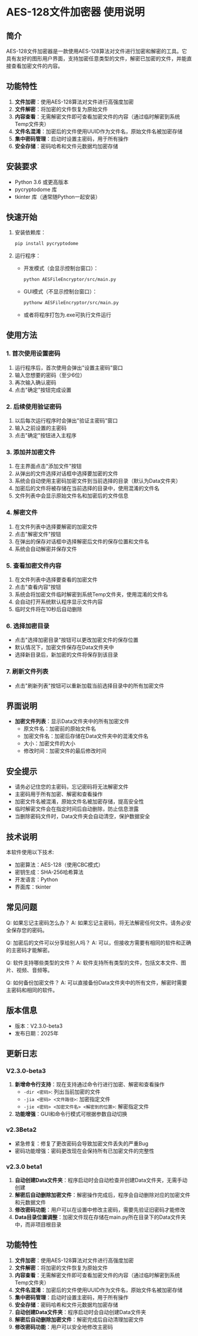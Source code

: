 # AES-128文件加密器 使用说明

## 简介
AES-128文件加密器是一款使用AES-128算法对文件进行加密和解密的工具。它具有友好的图形用户界面，支持加密任意类型的文件，解密已加密的文件，并能直接查看加密文件的内容。

## 功能特性
1. **文件加密**：使用AES-128算法对文件进行高强度加密
2. **文件解密**：将加密的文件恢复为原始文件
3. **内容查看**：无需解密文件即可查看加密文件的内容（通过临时解密到系统Temp文件夹）
4. **文件名混淆**：加密后的文件使用UUID作为文件名，原始文件名被加密存储
5. **集中密码管理**：启动时设置主密码，用于所有操作
6. **安全存储**：密码哈希和文件元数据均加密存储

## 安装要求
- Python 3.6 或更高版本
- pycryptodome 库
- tkinter 库（通常随Python一起安装）

## 快速开始
1. 安装依赖库：
   ```bash
   pip install pycryptodome
   ```

2. 运行程序：
   - 开发模式（会显示控制台窗口）：
     ```bash
     python AESFileEncryptor/src/main.py
     ```
   - GUI模式（不显示控制台窗口）：
     ```bash
     pythonw AESFileEncryptor/src/main.py
     ```
   - 或者将程序打包为.exe可执行文件运行

## 使用方法

### 1. 首次使用设置密码
1. 运行程序后，首次使用会弹出"设置主密码"窗口
2. 输入您想要的密码（至少6位）
3. 再次输入确认密码
4. 点击"确定"按钮完成设置

### 2. 后续使用验证密码
1. 以后每次运行程序时会弹出"验证主密码"窗口
2. 输入之前设置的主密码
3. 点击"确定"按钮进入主程序

### 3. 添加并加密文件
1. 在主界面点击"添加文件"按钮
2. 从弹出的文件选择对话框中选择要加密的文件
3. 系统会自动使用主密码加密文件到当前选择的目录（默认为Data文件夹）
4. 加密后的文件将被存储在当前选择的目录中，使用混淆的文件名
5. 文件列表中会显示原始文件名和加密后的文件信息

### 4. 解密文件
1. 在文件列表中选择要解密的加密文件
2. 点击"解密文件"按钮
3. 在弹出的保存对话框中选择解密后文件的保存位置和文件名
4. 系统会自动解密并保存文件

### 5. 查看加密文件内容
1. 在文件列表中选择要查看的加密文件
2. 点击"查看内容"按钮
3. 系统会将加密文件临时解密到系统Temp文件夹，使用混淆的文件名
4. 会自动打开系统默认程序显示文件内容
5. 临时文件将在10秒后自动删除

### 6. 选择加密目录
- 点击"选择加密目录"按钮可以更改加密文件的保存位置
- 默认情况下，加密文件保存在Data文件夹中
- 选择新目录后，新加密的文件将保存到该目录

### 7. 刷新文件列表
- 点击"刷新列表"按钮可以重新加载当前选择目录中的所有加密文件

## 界面说明
- **加密文件列表**：显示Data文件夹中的所有加密文件
  - 原文件名：加密前的原始文件名
  - 加密文件名：加密后存储在Data文件夹中的混淆文件名
  - 大小：加密文件的大小
  - 修改时间：加密文件的最后修改时间

## 安全提示
- 请务必记住您的主密码，忘记密码将无法解密文件
- 主密码用于所有加密、解密和查看操作
- 加密文件名被混淆，原始文件名被加密存储，提高安全性
- 临时解密文件会在指定时间后自动删除，防止信息泄露
- 当删除密码文件时，Data文件夹会自动清空，保护数据安全

## 技术说明
本软件使用以下技术:
- 加密算法：AES-128（使用CBC模式）
- 密钥生成：SHA-256哈希算法
- 开发语言：Python
- 界面库：tkinter

## 常见问题

Q: 如果忘记主密码怎么办？
A: 如果忘记主密码，将无法解密任何文件。请务必安全保存您的密码。

Q: 加密后的文件可以分享给别人吗？
A: 可以，但接收方需要有相同的软件和正确的主密码才能解密。

Q: 软件支持哪些类型的文件？
A: 软件支持所有类型的文件，包括文本文件、图片、视频、音频等。

Q: 如何备份加密文件？
A: 可以直接备份Data文件夹中的所有文件，解密时需要主密码和相同的软件。

## 版本信息
- 版本：V2.3.0-beta3
- 发布日期：2025年

## 更新日志

### V2.3.0-beta3
1. **新增命令行支持**：现在支持通过命令行进行加密、解密和查看操作
   - `-dir <密码>`: 列出当前加密的文件
   - `-jia <密码> <文件路径>`: 加密指定文件
   - `-jie <密码> <加密文件名> <解密到的位置>`: 解密指定文件
2. **功能增强**：GUI和命令行模式可根据参数自动切换

### v2.3Beta2
- 紧急修复：修复了更改密码会导致加密文件丢失的严重Bug
- 密码功能增强：密码更改现在会保持所有已加密文件的完整性

### v2.3.0 beta1
1. **自动创建Data文件夹**：程序启动时会自动检查并创建Data文件夹，无需手动创建
2. **解密后自动删除加密文件**：解密操作完成后，程序会自动删除对应的加密文件和元数据文件
3. **修改密码功能**：用户可以在设置中修改主密码，需要先验证旧密码才能修改
4. **Data目录位置调整**：加密文件现在存储在main.py所在目录下的Data文件夹中，而非项目根目录

## 功能特性
1. **文件加密**：使用AES-128算法对文件进行高强度加密
2. **文件解密**：将加密的文件恢复为原始文件
3. **内容查看**：无需解密文件即可查看加密文件的内容（通过临时解密到系统Temp文件夹）
4. **文件名混淆**：加密后的文件使用UUID作为文件名，原始文件名被加密存储
5. **集中密码管理**：启动时设置主密码，用于所有操作
6. **安全存储**：密码哈希和文件元数据均加密存储
7. **自动创建Data文件夹**：程序启动时会自动创建Data文件夹
8. **解密后自动删除加密文件**：解密完成后自动清理加密文件
9. **修改密码功能**：用户可以安全地修改主密码